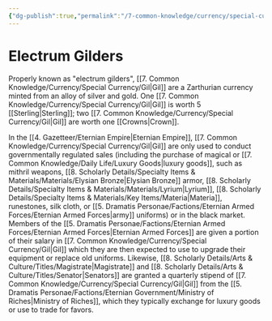 ```yaml
---
{"dg-publish":true,"permalink":"/7-common-knowledge/currency/special-currency/gil/","noteIcon":""}
---
```


# Electrum Gilders

Properly known as "electrum gilders", [[7. Common Knowledge/Currency/Special Currency/Gil\|Gil]] are a Zarthurian currency minted from an alloy of silver and gold. One [[7. Common Knowledge/Currency/Special Currency/Gil\|Gil]] is worth 5 [[Sterling\|Sterling]]; two [[7. Common Knowledge/Currency/Special Currency/Gil\|Gil]] are worth one [[Crowns\|Crown]].  

In the [[4. Gazetteer/Eternian Empire\|Eternian Empire]], [[7. Common Knowledge/Currency/Special Currency/Gil\|Gil]] are only used to conduct governmentally regulated sales (including the purchase of magical or [[7. Common Knowledge/Daily Life/Luxury Goods\|luxury goods]], such as mithril weapons, [[8. Scholarly Details/Specialty Items & Materials/Materials/Elysian Bronze\|Elysian Bronze]] armor, [[8. Scholarly Details/Specialty Items & Materials/Materials/Lyrium\|Lyrium]], [[8. Scholarly Details/Specialty Items & Materials/Key Items/Materia\|Materia]], runestones, silk cloth, or [[5. Dramatis Personae/Factions/Eternian Armed Forces/Eternian Armed Forces\|army]] uniforms) or in the black market. Members of the [[5. Dramatis Personae/Factions/Eternian Armed Forces/Eternian Armed Forces\|Eternian Armed Forces]] are given a portion of their salary in [[7. Common Knowledge/Currency/Special Currency/Gil\|Gil]] which they are then expected to use to upgrade their equipment or replace old uniforms. Likewise, [[8. Scholarly Details/Arts & Culture/Titles/Magistrate\|Magistrate]] and [[8. Scholarly Details/Arts & Culture/Titles/Senator\|Senators]] are granted a quarterly stipend of [[7. Common Knowledge/Currency/Special Currency/Gil\|Gil]] from the [[5. Dramatis Personae/Factions/Eternian Government/Ministry of Riches\|Ministry of Riches]], which they typically exchange for luxury goods or use to trade for favors. 

